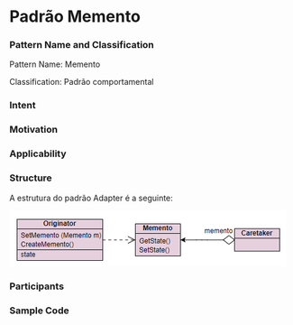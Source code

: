 # Padrão Memento

### Pattern Name and Classification

Pattern Name: Memento

Classification: Padrão comportamental

### Intent


### Motivation


### Applicability



### Structure

A estrutura do padrão Adapter é a seguinte:

![imagem](https://github.com/10Daniele/Padroes_Projeto/blob/master/Memento/Structure.png)

### Participants



### Sample Code



